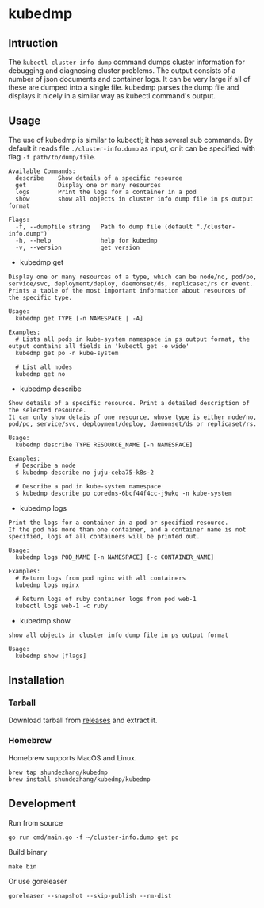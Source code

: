 # kubedmp
## Intruction
The `kubectl cluster-info dump` command dumps cluster information for debugging and diagnosing cluster problems.
The output consists of a number of json documents and container logs. It can be very large if all of these are dumped into a single file.
kubedmp parses the dump file and displays it nicely in a simliar way as kubectl command's output.

## Usage

The use of kubedmp is similar to kubectl; it has several sub commands. By default it reads file `./cluster-info.dump` as input, or it can be specified with flag `-f path/to/dump/file`.

```
Available Commands:
  describe    Show details of a specific resource
  get         Display one or many resources
  logs        Print the logs for a container in a pod
  show        show all objects in cluster info dump file in ps output format

Flags:
  -f, --dumpfile string   Path to dump file (default "./cluster-info.dump")
  -h, --help              help for kubedmp
  -v, --version           get version
```

* kubedmp get
```
Display one or many resources of a type, which can be node/no, pod/po, service/svc, deployment/deploy, daemonset/ds, replicaset/rs or event. 
Prints a table of the most important information about resources of the specific type.

Usage:
  kubedmp get TYPE [-n NAMESPACE | -A]

Examples:
  # Lists all pods in kube-system namespace in ps output format, the output contains all fields in 'kubectl get -o wide'
  kubedmp get po -n kube-system
  
  # List all nodes
  kubedmp get no
```
* kubedmp describe
```
Show details of a specific resource. Print a detailed description of the selected resource.
It can only show detais of one resource, whose type is either node/no, pod/po, service/svc, deployment/deploy, daemonset/ds or replicaset/rs.

Usage:
  kubedmp describe TYPE RESOURCE_NAME [-n NAMESPACE]

Examples:
  # Describe a node
  $ kubedmp describe no juju-ceba75-k8s-2
  
  # Describe a pod in kube-system namespace
  $ kubedmp describe po coredns-6bcf44f4cc-j9wkq -n kube-system
```
* kubedmp logs
```
Print the logs for a container in a pod or specified resource.
If the pod has more than one container, and a container name is not specified, logs of all containers will be printed out.

Usage:
  kubedmp logs POD_NAME [-n NAMESPACE] [-c CONTAINER_NAME]

Examples:
  # Return logs from pod nginx with all containers
  kubedmp logs nginx
  
  # Return logs of ruby container logs from pod web-1
  kubectl logs web-1 -c ruby
```
* kubedmp show
```
show all objects in cluster info dump file in ps output format

Usage:
  kubedmp show [flags]
```
## Installation

### Tarball
Download tarball from [releases](https://github.com/shundezhang/kubedmp/releases) and extract it.

### Homebrew
Homebrew supports MacOS and Linux.
```
brew tap shundezhang/kubedmp
brew install shundezhang/kubedmp/kubedmp
```

## Development

Run from source
```
go run cmd/main.go -f ~/cluster-info.dump get po
```

Build binary
```
make bin
```
Or use goreleaser
```
goreleaser --snapshot --skip-publish --rm-dist
```